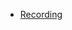 
- [Recording](https://zoom.us/rec/share/o8fNXCeGZmAIYEx-7v3T5KAOw5juTOaQGN4Dkr4YglBE9yhiu3arSSzJWiNt8AES.ZZExy6sgDormxf57)
